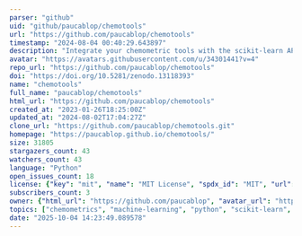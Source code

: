 ```yaml
---
parser: "github"
uid: "github/paucablop/chemotools"
url: "https://github.com/paucablop/chemotools"
timestamp: "2024-08-04 00:40:29.643897"
description: "Integrate your chemometric tools with the scikit-learn API 🧪 🤖 "
avatar: "https://avatars.githubusercontent.com/u/34301441?v=4"
repo_url: "https://github.com/paucablop/chemotools"
doi: "https://doi.org/10.5281/zenodo.13118393"
name: "chemotools"
full_name: "paucablop/chemotools"
html_url: "https://github.com/paucablop/chemotools"
created_at: "2023-01-26T18:25:00Z"
updated_at: "2024-08-02T17:04:27Z"
clone_url: "https://github.com/paucablop/chemotools.git"
homepage: "https://paucablop.github.io/chemotools/"
size: 31805
stargazers_count: 43
watchers_count: 43
language: "Python"
open_issues_count: 18
license: {"key": "mit", "name": "MIT License", "spdx_id": "MIT", "url": "https://api.github.com/licenses/mit", "node_id": "MDc6TGljZW5zZTEz"}
subscribers_count: 3
owner: {"html_url": "https://github.com/paucablop", "avatar_url": "https://avatars.githubusercontent.com/u/34301441?v=4", "login": "paucablop", "type": "User"}
topics: ["chemometrics", "machine-learning", "python", "scikit-learn", "sklearn", "spectra", "hacktoberfest", "artificial-intelligence", "autoencoders", "deep-learning", "ir-spectroscopy", "multivariate-analysis", "raman-spectroscopy", "spectroscopy", "nir-spectroscopy"]
date: "2025-10-04 14:23:49.089578"
---
```


